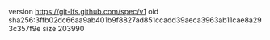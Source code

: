 version https://git-lfs.github.com/spec/v1
oid sha256:3ffb02dc66aa9ab401b9f8827ad851ccadd39aeca3963ab11cae8a293c357f9e
size 203990
